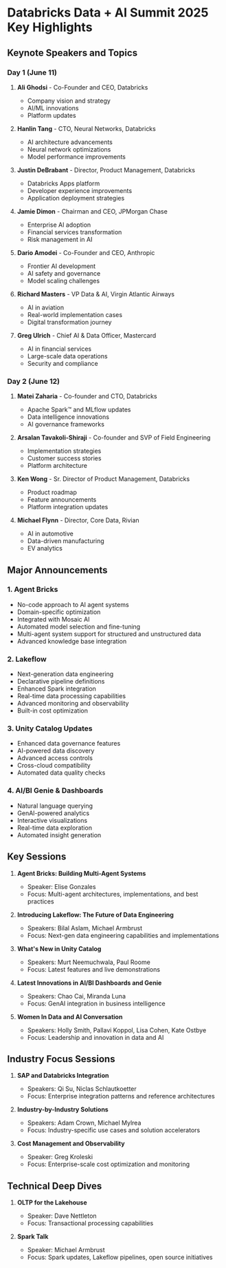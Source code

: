 # Databricks Data + AI Summit 2025 Key Highlights

## Keynote Speakers and Topics

### Day 1 (June 11)

1. **Ali Ghodsi** - Co-Founder and CEO, Databricks
   - Company vision and strategy
   - AI/ML innovations
   - Platform updates

2. **Hanlin Tang** - CTO, Neural Networks, Databricks
   - AI architecture advancements
   - Neural network optimizations
   - Model performance improvements

3. **Justin DeBrabant** - Director, Product Management, Databricks
   - Databricks Apps platform
   - Developer experience improvements
   - Application deployment strategies

4. **Jamie Dimon** - Chairman and CEO, JPMorgan Chase
   - Enterprise AI adoption
   - Financial services transformation
   - Risk management in AI

5. **Dario Amodei** - Co-Founder and CEO, Anthropic
   - Frontier AI development
   - AI safety and governance
   - Model scaling challenges

6. **Richard Masters** - VP Data & AI, Virgin Atlantic Airways
   - AI in aviation
   - Real-world implementation cases
   - Digital transformation journey

7. **Greg Ulrich** - Chief AI & Data Officer, Mastercard
   - AI in financial services
   - Large-scale data operations
   - Security and compliance

### Day 2 (June 12)

1. **Matei Zaharia** - Co-founder and CTO, Databricks
   - Apache Spark™ and MLflow updates
   - Data intelligence innovations
   - AI governance frameworks

2. **Arsalan Tavakoli-Shiraji** - Co-founder and SVP of Field Engineering
   - Implementation strategies
   - Customer success stories
   - Platform architecture

3. **Ken Wong** - Sr. Director of Product Management, Databricks
   - Product roadmap
   - Feature announcements
   - Platform integration updates

4. **Michael Flynn** - Director, Core Data, Rivian
   - AI in automotive
   - Data-driven manufacturing
   - EV analytics

## Major Announcements

### 1. Agent Bricks
- No-code approach to AI agent systems
- Domain-specific optimization
- Integrated with Mosaic AI
- Automated model selection and fine-tuning
- Multi-agent system support for structured and unstructured data
- Advanced knowledge base integration

### 2. Lakeflow
- Next-generation data engineering
- Declarative pipeline definitions
- Enhanced Spark integration
- Real-time data processing capabilities
- Advanced monitoring and observability
- Built-in cost optimization

### 3. Unity Catalog Updates
- Enhanced data governance features
- AI-powered data discovery
- Advanced access controls
- Cross-cloud compatibility
- Automated data quality checks

### 4. AI/BI Genie & Dashboards
- Natural language querying
- GenAI-powered analytics
- Interactive visualizations
- Real-time data exploration
- Automated insight generation

## Key Sessions

1. **Agent Bricks: Building Multi-Agent Systems**
   - Speaker: Elise Gonzales
   - Focus: Multi-agent architectures, implementations, and best practices
   
2. **Introducing Lakeflow: The Future of Data Engineering**
   - Speakers: Bilal Aslam, Michael Armbrust
   - Focus: Next-gen data engineering capabilities and implementations

3. **What's New in Unity Catalog**
   - Speakers: Murt Neemuchwala, Paul Roome
   - Focus: Latest features and live demonstrations

4. **Latest Innovations in AI/BI Dashboards and Genie**
   - Speakers: Chao Cai, Miranda Luna
   - Focus: GenAI integration in business intelligence

5. **Women In Data and AI Conversation**
   - Speakers: Holly Smith, Pallavi Koppol, Lisa Cohen, Kate Ostbye
   - Focus: Leadership and innovation in data and AI

## Industry Focus Sessions

1. **SAP and Databricks Integration**
   - Speakers: Qi Su, Niclas Schlautkoetter
   - Focus: Enterprise integration patterns and reference architectures

2. **Industry-by-Industry Solutions**
   - Speakers: Adam Crown, Michael Mylrea
   - Focus: Industry-specific use cases and solution accelerators

3. **Cost Management and Observability**
   - Speaker: Greg Kroleski
   - Focus: Enterprise-scale cost optimization and monitoring

## Technical Deep Dives

1. **OLTP for the Lakehouse**
   - Speaker: Dave Nettleton
   - Focus: Transactional processing capabilities

2. **Spark Talk**
   - Speaker: Michael Armbrust
   - Focus: Spark updates, Lakeflow pipelines, open source initiatives

